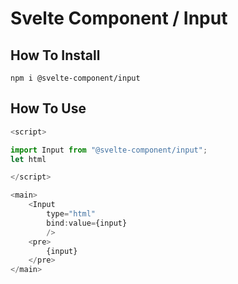 # Svelte Component / Input

## How To Install

`npm i @svelte-component/input`

## How To Use

``` js
<script>

import Input from "@svelte-component/input";
let html

</script>

<main>
	<Input 
        type="html" 
        bind:value={input} 
        />
	<pre>
		{input}
	</pre>
</main>
```